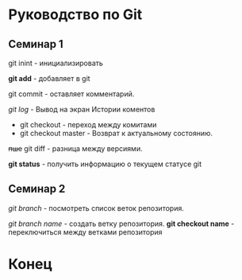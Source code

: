 # Руководство по Git

## Семинар 1
 git inint - инициализировать

**git add** - добавляет в git

 git commit - оставляет комментарий.

*git log* - Вывод на экран Истории коментов

* git checkout - переход между комитами
* git checkout master - Возврат к актуальному состоянию.

~~пше~~ git diff - разница между версиями.

__git status__ - получить информацию о текущем статусе git

## Семинар 2
*git branch* - посмотреть список веток репозитория.

*git branch name* - создать ветку репозитория.
__git checkout name__ - переключиться между ветками репозитория

# Конец

